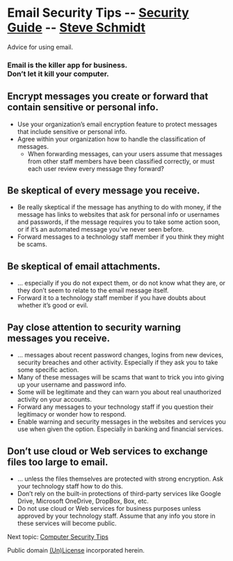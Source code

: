 
# Email Security Tips -- [Security Guide](..) -- [Steve Schmidt](/)
Advice for using email.

<h3>Email is the killer app for business.<br />
Don’t let it kill your computer.</h3>

## Encrypt messages you create or forward that contain sensitive or personal info.
- Use your organization’s email encryption feature to protect messages that include sensitive or personal info.
- Agree within your organization how to handle the classification of messages.
    - When forwarding messages, can your users assume that messages from other staff members have been classified correctly, or must each user review every message they forward?

## Be skeptical of every message you receive.
- Be really skeptical if the message has anything to do with money, if the message has links to websites that ask for personal info or usernames and passwords, if the message requires you to take some action soon, or if it’s an automated message you’ve never seen before.
- Forward messages to a technology staff member if you think they might be scams.

## Be skeptical of email attachments.
- … especially if you do not expect them, or do not know what they are, or they don’t seem to relate to the email message itself.
- Forward it to a technology staff member if you have doubts about whether it’s good or evil.

## Pay close attention to security warning messages you receive.
- … messages about recent password changes, logins from new devices, security breaches and other activity. Especially if they ask you to take some specific action.
- Many of these messages will be scams that want to trick you into giving up your username and password info.
- Some will be legitimate and they can warn you about real unauthorized activity on your accounts.
- Forward any messages to your technology staff if you question their legitimacy or wonder how to respond.
- Enable warning and security messages in the websites and services you use when given the option. Especially in banking and financial services.

## Don’t use cloud or Web services to exchange files too large to email.
- … unless the files themselves are protected with strong encryption. Ask your technology staff how to do this.
- Don’t rely on the built-in protections of third-party services like Google Drive, Microsoft OneDrive, DropBox, Box, etc.
- Do not use cloud or Web services for business purposes unless approved by your technology staff. Assume that any info you store in these services will become public.

Next topic: [Computer Security Tips](../computer-security-tips)

Public domain [(Un)License](/UNLICENSE) incorporated herein.
